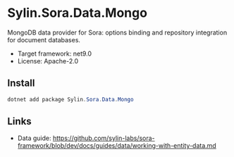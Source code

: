 # Sylin.Sora.Data.Mongo

MongoDB data provider for Sora: options binding and repository integration for document databases.

- Target framework: net9.0
- License: Apache-2.0

## Install

```powershell
dotnet add package Sylin.Sora.Data.Mongo
```

## Links
- Data guide: https://github.com/sylin-labs/sora-framework/blob/dev/docs/guides/data/working-with-entity-data.md
